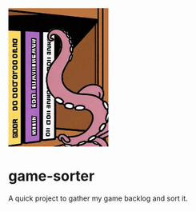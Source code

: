 <img src="project_image.png" alt="drawing" width="200"/>

# game-sorter
A quick project to gather my game backlog and sort it.
